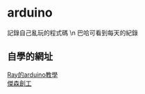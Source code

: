 # arduino
記錄自己亂玩的程式碼 \n
巴哈可看到每天的紀錄

## 自學的網址
[Ray的arduino教學](https://blog.jmaker.com.tw/tag/arduino_getting_started/) \
[傑森創工](https://sites.google.com/view/rayarduino/home-%E6%9B%B4%E5%A4%9A-arduino-%E7%B7%B4%E7%BF%92?authuser=0)

